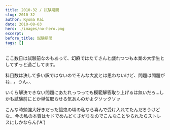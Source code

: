 ```yaml
---
title: 2010-32 / 試験期間
slug: 2010-32
author: Ryoma Kai
date: 2010-08-03
hero: ./images/no-hero.png
excerpt: 
before_title: 試験期間
tags: []
---
```


ここ数日は試験前なのもあって、幻麻ではたてさんと戯れつつも本業の大学生としてずっと過ごしてます。

科目数は決して多い訳ではないのでそんな大変とは思わないけど、問題は問題がね…。うん、、

いくら解決できない問題にあたれっつっても模範解答取り上げるは無いだろ…しかも試験前にとか単位取らせる気あんのかよクソックソッ

こんな時勉強大好きだった餓鬼の頃の私なら喜んで受け入れてたんだろうけどな…
今の私の本質はサドでめんどくさがりなのでこんなことやられたらストレスにしかならん('A`)
